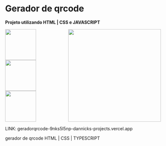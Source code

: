 # Gerador de qrcode

**Projeto utilizando HTML | CSS e JAVASCRIPT**

<div >
 <img src="https://github.com/Dannick10/geradorqrcode/assets/102672001/f659f993-5c58-4b48-b63e-42dd259f0a40" align="right" height="300px">
<img src="https://github.com/Dannick10/geradorqrcode/assets/102672001/e9a3b784-888e-4bf0-b432-2e22556273d7" width="100px" height="100px">
<img src="https://github.com/Dannick10/geradorqrcode/assets/102672001/d9a51751-1650-4f5c-a007-711f30ae5a06" width="100px" height="100px">
<img src="https://github.com/Dannick10/geradorqrcode/assets/102672001/2f14e0f2-a9c3-41f5-b12c-17891a89727c" width="100px" height="100px">
</div>

LINK: geradorqrcode-9nks5l5np-dannicks-projects.vercel.app

 gerador de qrcode  HTML | CSS | TYPESCRIPT


